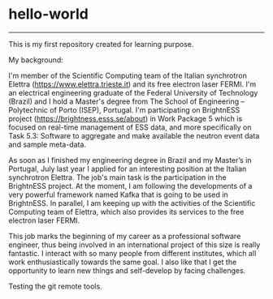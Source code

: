 # **hello-world**
------------------


This is my first repository created for learning purpose.

My background:

I'm member of the Scientific Computing team of the Italian synchrotron Elettra (https://www.elettra.trieste.it) and its free electron laser FERMI. I'm an electrical engineering graduate of the Federal University of Technology (Brazil) and I hold a Master's degree from The School of Engineering – Polytechnic of Porto (ISEP), Portugal. I'm participating on BrightnESS project (https://brightness.esss.se/about) in Work Package 5 which is focused on real-time management of ESS data, and more specifically on Task 5.3: Software to aggregate and make available the neutron event data and sample meta-data.

As soon as I finished my engineering degree in Brazil and my Master’s in Portugal, July last year I applied for an interesting position at the Italian synchrotron Elettra. The job's main task is the participation in the BrightnESS project. At the moment, I am following the developments of a very powerful framework named Kafka that is going to be used in BrightnESS. In parallel, I am keeping up with the activities of the Scientific Computing team of Elettra, which also provides its services to the free electron laser FERMI.

This job marks the beginning of my career as a professional software engineer, thus being involved in an international project of this size is really fantastic. I interact with so many people from different institutes, which all work enthusiastically towards the same goal. I also like that I get the opportunity to learn new things and self-develop by facing challenges.

Testing the git remote tools.
